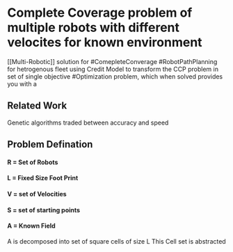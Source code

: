 # Complete Coverage problem of multiple robots with different velocites for known environment
[[Multi-Robotic]] solution for #ComepleteConverage #RobotPathPlanning  for hetrogenous fleet using Credit Model to transform the CCP problem in set of single objective #Optimization  problem, which when solved provides you with a

## Related Work
Genetic algorithms traded between accuracy and speed

## Problem Defination
#### R = Set of Robots
#### L = Fixed Size Foot Print
#### V = set of Velocities
#### S = set of starting points
#### A = Known Field
A is decomposed into set of square cells of size L
This Cell set is abstracted 

